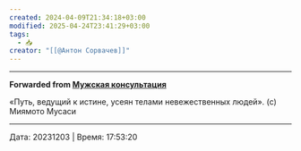 ```yaml
---
created: 2024-04-09T21:34:18+03:00
modified: 2025-04-24T23:41:29+03:00
tags:
  - 📥
creator: "[[@Антон Сорвачев]]"
---
```


***

**Forwarded from [Мужская консультация](https://t.me/c/1432284360/13629)**

«Путь, ведущий к истине, усеян телами невежественных людей».
(с) Миямото Мусаси

---

Дата: 20231203 | Время: 17:53:20
